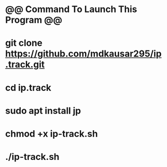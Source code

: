 # @@ Command To Launch This Program @@
# git clone https://github.com/mdkausar295/ip.track.git
# cd ip.track
# sudo apt install jp
# chmod +x ip-track.sh
# ./ip-track.sh
